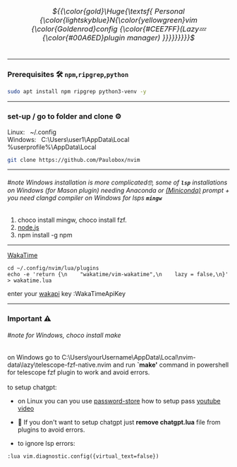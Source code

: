 ### <div title="Nvim config" align="center"><h6>${{\color{gold}\Huge{\textsf{  Personal {\color{lightskyblue}N{\color{yellowgreen}vim {\color{Goldenrod}config {\color{#CEE7FF}(Lazy💤 {\color{#00A6ED}plugin manager) \}}}}}}}}}\$<h6></div>
---
### Prerequisites 🛠️ **`npm`**,**`ripgrep`**,**`python`**
```bash
sudo apt install npm ripgrep python3-venv -y
```

---

### set-up / go to folder and clone ⚙️
Linux:   ~/.config <br>
Windows:   C:\Users\user1\AppData\Local <br> %userprofile%\AppData\Local

```bash
git clone https://github.com/Paulobox/nvim
```

---

###### #note Windows installation is more complicated🤓, some of **`lsp`** installations on Windows (for Mason plugin) needing Anaconda or [(Miniconda)](https://docs.anaconda.com/free/miniconda/miniconda-install/) prompt + you need clangd compiler on Windows for lsps **`mingw`** <br> 
1. choco install mingw, choco install fzf.
2. [node.js](https://nodejs.org/en/download) <br>
3. npm install -g npm <br>

---

[WakaTime](https://wakatime.com/neovim)
```
cd ~/.config/nvim/lua/plugins
echo -e 'return {\n    "wakatime/vim-wakatime",\n    lazy = false,\n}' > wakatime.lua
```

enter your [wakapi](https://wakatime.com/settings/api-key) key
:WakaTimeApiKey

---

### Important ⚠️
###### #note for Windows, choco install make
on Windows go to C:\Users\yourUsername\AppData\Local\nvim-data\lazy\telescope-fzf-native.nvim and run **`make'** command in powershell for telescope fzf plugin to work and avoid errors. <br><br>
to setup chatgpt:
- on Linux you can you use [password-store](https://www.passwordstore.org)  how to setup pass [youtube video](https://www.youtube.com/watch?v=FhwsfH2TpFA)<br>
<!-- ►on Windows to quickly set up place your api key in Documents in file called **`openaikey.txt`** in **`Documents folder`**<br> -->
<!-- ►storing passwords in txt files is not safe.<br> -->
- 🚨 If you don't want to setup chatgpt just **remove chatgpt.lua** file from plugins to avoid errors.

- to ignore lsp errors:
```
:lua vim.diagnostic.config({virtual_text=false})
```
